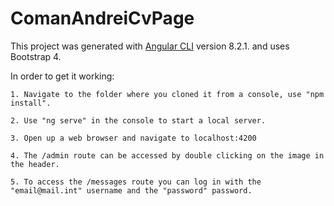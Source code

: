 # ComanAndreiCvPage

This project was generated with [Angular CLI](https://github.com/angular/angular-cli) version 8.2.1.  and uses Bootstrap 4.

In order to get it working: 

    1. Navigate to the folder where you cloned it from a console, use "npm install".

    2. Use "ng serve" in the console to start a local server.

    3. Open up a web browser and navigate to localhost:4200

    4. The /admin route can be accessed by double clicking on the image in the header.

    5. To access the /messages route you can log in with the "email@mail.int" username and the "password" password.
